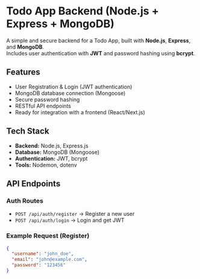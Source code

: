 # Todo App Backend (Node.js + Express + MongoDB)

A simple and secure backend for a Todo App, built with **Node.js**, **Express**, and **MongoDB**.  
Includes user authentication with **JWT** and password hashing using **bcrypt**.

## Features
- User Registration & Login (JWT authentication)
- MongoDB database connection (Mongoose)
- Secure password hashing
- RESTful API endpoints
- Ready for integration with a frontend (React/Next.js)

## Tech Stack
- **Backend:** Node.js, Express.js
- **Database:** MongoDB (Mongoose)
- **Authentication:** JWT, bcrypt
- **Tools:** Nodemon, dotenv

## API Endpoints
### Auth Routes
- `POST /api/auth/register` → Register a new user
- `POST /api/auth/login` → Login and get JWT

### Example Request (Register)
```json
{
  "username": "john_doe",
  "email": "john@example.com",
  "password": "123456"
}
